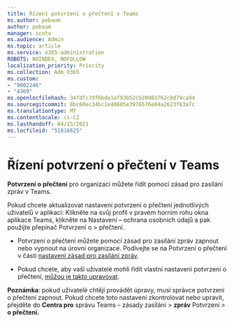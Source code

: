 ```yaml
---
title: Řízení potvrzení o přečtení v Teams
ms.author: pebaum
author: pebaum
manager: scotv
ms.audience: Admin
ms.topic: article
ms.service: o365-administration
ROBOTS: NOINDEX, NOFOLLOW
localization_priority: Priority
ms.collection: Adm_O365
ms.custom:
- "9002246"
- "4369"
ms.openlocfilehash: 34fdfc7df6bde1ef93b52cb20983762c8d79ca94
ms.sourcegitcommit: 8bc60ec34bc1e40685e3976576e04a2623f63a7c
ms.translationtype: MT
ms.contentlocale: cs-CZ
ms.lasthandoff: 04/15/2021
ms.locfileid: "51816625"
---
```

# <a name="controlling-read-receipts-in-teams"></a>Řízení potvrzení o přečtení v Teams

**Potvrzení o přečtení** pro organizaci můžete řídit pomocí zásad pro zasílání zpráv v Teams.

Pokud chcete aktualizovat nastavení potvrzení o přečtení jednotlivých uživatelů v aplikaci: Klikněte na svůj profil v pravém horním rohu okna aplikace Teams, klikněte na Nastavení – ochrana osobních údajů a pak použijte přepínač Potvrzení o  >   přečtení. 

- Potvrzení o přečtení můžete pomocí zásad pro zasílání zpráv zapnout nebo vypnout na úrovni organizace. Podívejte se na Potvrzení o přečtení v části [nastavení zásad pro zasílání zpráv](https://docs.microsoft.com/microsoftteams/messaging-policies-in-teams#messaging-policy-settings).

- Pokud chcete, aby vaši uživatelé mohli řídit vlastní nastavení potvrzení o přečtení, [můžou je takto upravovat](https://docs.microsoft.com/microsoftteams/messaging-policies-in-teams#messaging-policy-settings). 

**Poznámka**: pokud uživatelé chtějí provádět úpravy, musí správce potvrzení o přečtení zapnout. Pokud chcete toto nastavení zkontrolovat nebo upravit, přejděte do **Centra pro** správu Teams – zásady zasílání >  **zpráv** Potvrzení  >  **o přečtení.**
